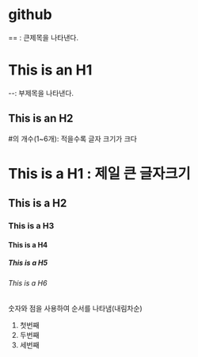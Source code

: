 # github

== : 큰제목을 나타낸다.

This is an H1
=============


--: 부제목을 나타낸다.

This is an H2
-------------


#의 개수(1~6개): 적을수록 글자 크기가 크다

# This is a H1 : 제일 큰 글자크기
## This is a H2
### This is a H3
#### This is a H4
##### This is a H5
###### This is a H6

숫자와 점을 사용하여 순서를 나타냄(내림차순)
1. 첫번째
2. 두번째
3. 세번째
